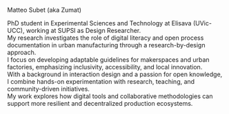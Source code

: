 Matteo Subet (aka Zumat)  

PhD student in Experimental Sciences and Technology at Elisava (UVic-UCC), working at SUPSI as Design Researcher.  
My research investigates the role of digital literacy and open process documentation in urban manufacturing through a research-by-design approach.  
I focus on developing adaptable guidelines for makerspaces and urban factories, emphasizing inclusivity, accessibility, and local innovation.  
With a background in interaction design and a passion for open knowledge, I combine hands-on experimentation with research, teaching, and community-driven initiatives.  
My work explores how digital tools and collaborative methodologies can support more resilient and decentralized production ecosystems.
